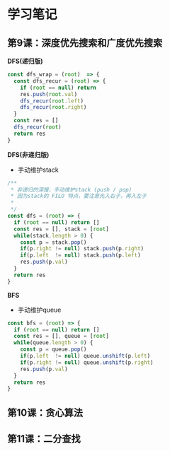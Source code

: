 # 学习笔记

## 第9课：深度优先搜索和广度优先搜索

**DFS(递归版)**

```js
const dfs_wrap = (root)  => {
  const dfs_recur = (root) => {
    if (root == null) return
    res.push(root.val)
    dfs_recur(root.left)
    dfs_recur(root.right)
  }
  const res = []
  dfs_recur(root)
  return res
}
```

**DFS(非递归版)**

+ 手动维护stack

```js
/**
 * 非递归的深搜，手动维护stack (push / pop)
 * 因为stack的 FILO 特点，要注意先入右子，再入左子
 * 
 */
const dfs = (root) => {
  if (root == null) return []
  const res = [], stack = [root]
  while(stack.length > 0) {
    const p = stack.pop()
    if(p.right != null) stack.push(p.right)
    if(p.left  != null) stack.push(p.left)
    res.push(p.val)
  }
  return res
}
```

**BFS**

+ 手动维护queue

```js
const bfs = (root) => {
  if (root == null) return []
  const res = [], queue = [root]
  while(queue.length > 0) {
    const p = queue.pop()
    if(p.left  != null) queue.unshift(p.left)
    if(p.right != null) queue.unshift(p.right)
    res.push(p.val)
  }
  return res
}
```

## 第10课：贪心算法

## 第11课：二分查找
